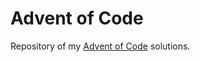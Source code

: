 <h1>Advent of Code</h1>

<p>Repository of my <a href="https://adventofcode.com/">Advent of Code</a> solutions.</p>

